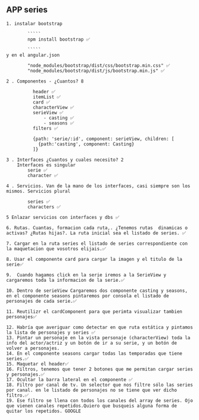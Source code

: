 ## APP series

    1. instalar bootstrap

            `````
            npm install bootstrap ✅

            `````
    y en el angular.json

            "node_modules/bootstrap/dist/css/bootstrap.min.css" ✅
            "node_modules/bootstrap/dist/js/bootstrap.min.js" ✅

    2 . Componentes - ¿Cuantos? 8

              header ✅
              itemList ✅
              card ✅
              characterView ✅
              serieView ✅
                  - casting ✅
                  - seasons ✅
              filters ✅

              {path: 'serie/:id', component: serieView, children: [
                {path:'casting', component: Casting}
              ]}

    3 . Interfaces ¿Cuantos y cuales necesito? 2
        Interfaces es singular   
            serie ✅
            character ✅

    4 . Servicios. Van de la mano de los interfaces, casi siempre son los mismos. Servicios plural

            series ✅
            characters ✅

    5 Enlazar servicios con interfaces y dbs ✅

    6. Rutas. Cuantas, formacion cada ruta,. ¿Tenemos rutas  dinamicas o activas? ¿Rutas hijas?. La ruta inicial sea el listado de series. ✅

    7. Cargar en la ruta series el listado de series correspondiente con la maquetacion que vosotros elijais.✅

    8. Usar el componente card para cargar la imagen y el titulo de la serie✅
   
    9.  Cuando hagamos click en la serie iremos a la SerieView y cargaremos toda la informacion de la serie.✅

    10. Dentro de serieView Cargaremos dos componente casting y seasons, en el componente seasons pintaremos por consola el listado de personajes de cada serie.✅

    11. Reutilizr el cardComponent para que perimta visualizar tambien personajes✅

    12. Habría que averiguar como detectar en que ruta estática y pintamos la lista de personajes y series ✅ 
    13. Pintar un personaje en la vista personaje (characterView) toda la info del actor/actriz y un botón de ir a su serie, y un botón de volver a personajes. 
    14. En el componente seasons cargar todas las temporadas que tiene series.✅
    15. Maquetar el header✅
    16. Filtros, tenemos que tener 2 botones que me permitan cargar series y personajes.✅
    17. Ocultar la barra lateral en el componente ✅
    18. Filtro por canal de tv. Un selector que nos filtre sólo las series por canal. en le listado de personajes no se tiene que ver dicho filtro.✅
    19. Ese filtro se llena con todos los canales del array de series. Ojo que vienen canales repetidos.Quiero que busqueis alguna forma de quitar los repetidos. GOOGLE



